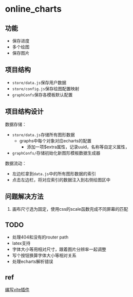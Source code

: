 # online_charts

## 功能

* 保存进度
* 多个绘图
* 保存图片

## 项目结构

* `store/data.js`保存用户数据
* `store/config.js`保存绘图配置映射
* `graphConfs`保存各模板默认配置

## 项目结构设计

数据存储：

* `store/data.js`存储所有图形数据
  * graphs中每个对象对应echarts的配置
    * 添加一项$extra属性，记录uuid，名称等自定义属性，
* `graphConfs/`存储初始化新图形模板数据生成器

数据流动：

* 左边栏拿到`data.js`中的所有图形数据的索引
* 点击左边栏，将对应索引的数据注入到右侧绘图区中

## 问题解决方法

1. 画布尺寸选为固定，使用css的scale函数完成不同屏幕的匹配

## TODO

* 处理404和没有的router path
* latex支持
* 字体大小等用相对尺寸，跟着图片分辨率一起调整
* 写个按钮换算字体大小等相对关系
* 处理echarts解析错误

## ref

[编写vite插件](https://juejin.cn/post/7075678169122439181)

